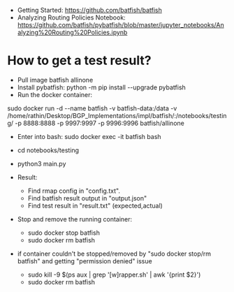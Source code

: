 * Getting Started: https://github.com/batfish/batfish
* Analyzing Routing Policies Notebook: https://github.com/batfish/pybatfish/blob/master/jupyter_notebooks/Analyzing%20Routing%20Policies.ipynb

# How to get a test result?

* Pull image batfish allinone
* Install pybatfish: python -m pip install --upgrade pybatfish
* Run the docker container:

sudo docker run -d --name batfish -v batfish-data:/data -v /home/rathin/Desktop/BGP_Implementations/impl/batfish/:/notebooks/testing/ -p 8888:8888 -p 9997:9997 -p 9996:9996 batfish/allinone

* Enter into bash: sudo docker exec -it batfish bash

* cd notebooks/testing

* python3 main.py

* Result:
    - Find rmap config in "config.txt". 
    - Find batfish result output in "output.json"
    - Find test result in "result.txt" (expected,actual)

* Stop and remove the running container: 
    - sudo docker stop batfish
    - sudo docker rm batfish
* if container couldn't be stopped/removed by "sudo docker stop/rm batfish" and getting "permission denied" issue
    - sudo kill -9 $(ps aux | grep '[w]rapper.sh' | awk '{print $2}')
    - sudo docker rm batfish




